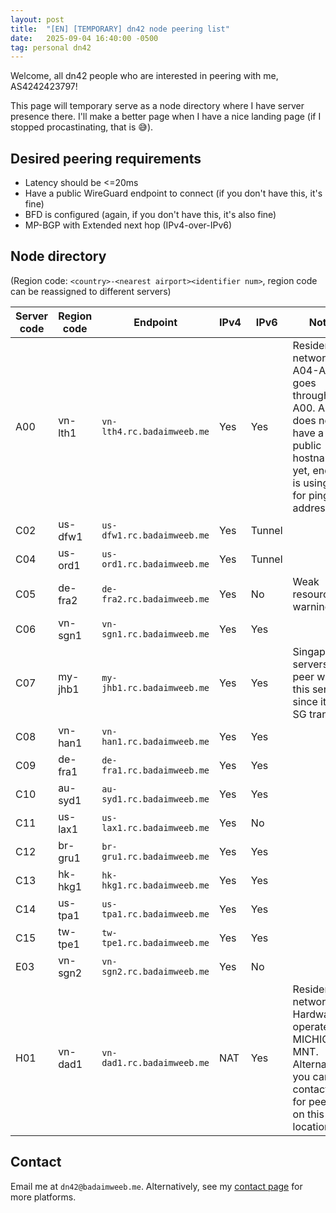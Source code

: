 ```yaml
---
layout: post
title:  "[EN] [TEMPORARY] dn42 node peering list"
date:   2025-09-04 16:40:00 -0500
tag: personal dn42
---
```


Welcome, all dn42 people who are interested in peering with me, AS4242423797!

This page will temporary serve as a node directory where I have server presence there. I'll make a better page when I have a nice landing page (if I stopped procastinating, that is 😅).

## Desired peering requirements

- Latency should be <=20ms
- Have a public WireGuard endpoint to connect (if you don't have this, it's fine)
- BFD is configured (again, if you don't have this, it's also fine)
- MP-BGP with Extended next hop (IPv4-over-IPv6)

## Node directory

(Region code: `<country>-<nearest airport><identifier num>`, region code can be reassigned to different servers)

| Server code | Region code | Endpoint                   | IPv4 | IPv6   | Notes                                                              |
| ------------| ----------- | -------------------------- | ---- | ------ | ------------------------------------------------------------------ |
| A00         | vn-lth1     | `vn-lth4.rc.badaimweeb.me` | Yes  | Yes    | Residental network. A04-A06 goes through A00. A00 does not have a public hostname yet, endpoint is using A05 for pingable address.
| C02         | us-dfw1     | `us-dfw1.rc.badaimweeb.me` | Yes  | Tunnel |
| C04         | us-ord1     | `us-ord1.rc.badaimweeb.me` | Yes  | Tunnel |
| C05         | de-fra2     | `de-fra2.rc.badaimweeb.me` | Yes  | No     | Weak resources warning.
| C06         | vn-sgn1     | `vn-sgn1.rc.badaimweeb.me` | Yes  | Yes    |
| C07         | my-jhb1     | `my-jhb1.rc.badaimweeb.me` | Yes  | Yes    | Singapore servers can peer with this server since it has SG transit.
| C08         | vn-han1     | `vn-han1.rc.badaimweeb.me` | Yes  | Yes    |
| C09         | de-fra1     | `de-fra1.rc.badaimweeb.me` | Yes  | Yes    |
| C10         | au-syd1     | `au-syd1.rc.badaimweeb.me` | Yes  | Yes    |
| C11         | us-lax1     | `us-lax1.rc.badaimweeb.me` | Yes  | No     |
| C12         | br-gru1     | `br-gru1.rc.badaimweeb.me` | Yes  | Yes    |
| C13         | hk-hkg1     | `hk-hkg1.rc.badaimweeb.me` | Yes  | Yes    |
| C14         | us-tpa1     | `us-tpa1.rc.badaimweeb.me` | Yes  | Yes    |
| C15         | tw-tpe1     | `tw-tpe1.rc.badaimweeb.me` | Yes  | Yes    |
| E03         | vn-sgn2     | `vn-sgn2.rc.badaimweeb.me` | Yes  | No     |
| H01         | vn-dad1     | `vn-dad1.rc.badaimweeb.me` | NAT  | Yes    | Residental network. Hardware operated by MICHIOXD-MNT. Alternatively, you can contact him for peering on this location.

## Contact
Email me at `dn42@badaimweeb.me`. Alternatively, see my [contact page](/contact/) for more platforms.
